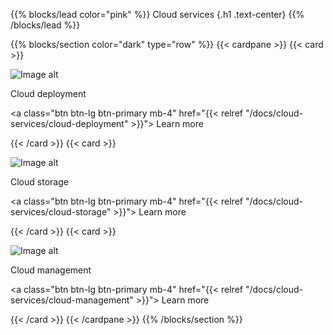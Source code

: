 {{% blocks/lead color="pink" %}}
Cloud services
{.h1 .text-center}
{{% /blocks/lead %}}

{{% blocks/section color="dark" type="row" %}}
{{< cardpane >}}
{{< card >}}

![Image alt](/cloud-deployments.png)

Cloud deployment

<a class="btn btn-lg btn-primary mb-4" href="{{< relref "/docs/cloud-services/cloud-deployment" >}}">
Learn more <i class="fas fa-arrow-alt-circle-right ms-2"></i>
</a>

{{< /card >}}
{{< card >}}

![Image alt](/cloud-storage.png)

Cloud storage

<a class="btn btn-lg btn-primary mb-4" href="{{< relref "/docs/cloud-services/cloud-storage" >}}">
Learn more <i class="fas fa-arrow-alt-circle-right ms-2"></i>
</a>

{{< /card >}}
{{< card >}}

![Image alt](/management.png)

Cloud management

<a class="btn btn-lg btn-primary mb-4" href="{{< relref "/docs/cloud-services/cloud-management" >}}">
Learn more <i class="fas fa-arrow-alt-circle-right ms-2"></i>
</a>

{{< /card >}}
{{< /cardpane >}}
{{% /blocks/section %}}